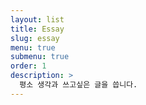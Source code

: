 ```yaml
---
layout: list
title: Essay
slug: essay
menu: true
submenu: true
order: 1
description: >
  평소 생각과 쓰고싶은 글을 씁니다.
---
```


<script src="https://polyfill.io/v3/polyfill.min.js?features=es6"></script>
<script id="MathJax-script" async src="https://cdn.jsdelivr.net/npm/mathjax@3/es5/tex-mml-chtml.js"></script>
